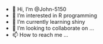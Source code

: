 - 👋 Hi, I’m @John-5150
- 👀 I’m interested in R programming
- 🌱 I’m currently learning shiny
- 💞️ I’m looking to collaborate on ...
- 📫 How to reach me ...

<!---
John-5150/John-5150 is a ✨ special ✨ repository because its `README.md` (this file) appears on your GitHub profile.
You can click the Preview link to take a look at your changes.
--->
